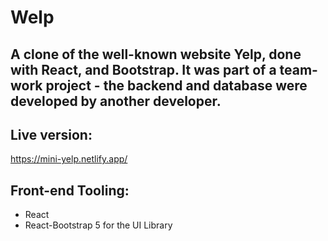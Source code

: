 # Welp 

## A clone of the well-known website Yelp, done with React, and Bootstrap. It was part of a team-work project - the backend and database were developed by another developer. 

## Live version:

https://mini-yelp.netlify.app/

## Front-end Tooling:
- React
- React-Bootstrap 5 for the UI Library

